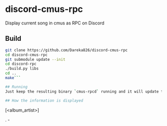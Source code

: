 # discord-cmus-rpc

Display current song in cmus as RPC on Discord

## Build
```sh
git clone https://github.com/Dareka826/discord-cmus-rpc
cd discord-cmus-rpc
git submodule update --init
cd discord-rpc
./build.py libs
cd ..
make```

## Running
Just keep the resulting binary `cmus-rpcd` running and it will update the rpc status.

## How the information is displayed
```
[<album_artist>] <album>
<track>. <artist> - <title>```
